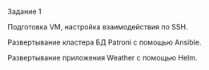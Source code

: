 Задание 1

Подготовка VM, настройка взаимодействия по SSH.

Развертывание кластера БД Patroni с помощью Ansible.

Развертывание приложения Weather с помощью Helm.


